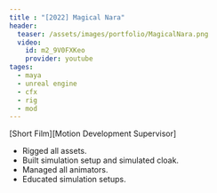 ```yaml
---
title : "[2022] Magical Nara"
header:
  teaser: /assets/images/portfolio/MagicalNara.png
  video:
    id: m2_9V0FXKeo
    provider: youtube
tages:
  - maya
  - unreal engine
  - cfx
  - rig
  - mod
---
```


[Short Film][Motion Development Supervisor]

- Rigged all assets.
- Built simulation setup and simulated cloak.
- Managed all animators.
- Educated simulation setups.